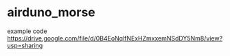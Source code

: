 # airduno_morse
example code
https://drive.google.com/file/d/0B4EoNqlfNExHZmxxemNSdDY5Nm8/view?usp=sharing
